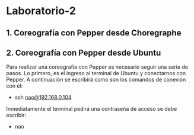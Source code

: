 # Laboratorio-2
## 1. Coreografía con Pepper desde Choregraphe

## 2. Coreografía con Pepper desde Ubuntu
Para realizar una coreografía con Pepper es necesario seguir una serie de pasos. Lo primero, es el ingreso al terminal de Ubuntu y conectarnos con Pepper. A continuación se escribirá como son los comandos de conexión con él:</br>
+ ssh nao@192.168.0.104 </br>

Inmediatamente el terminal pedirá una contraseña de acceso se debe escribir:
+ nao

